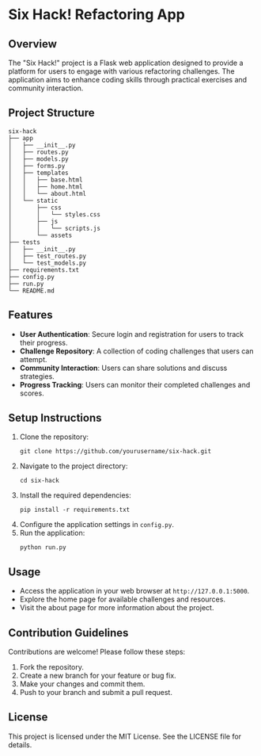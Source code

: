 # Six Hack! Refactoring App

## Overview
The "Six Hack!" project is a Flask web application designed to provide a platform for users to engage with various refactoring challenges. The application aims to enhance coding skills through practical exercises and community interaction.

## Project Structure
```
six-hack
├── app
│   ├── __init__.py
│   ├── routes.py
│   ├── models.py
│   ├── forms.py
│   ├── templates
│   │   ├── base.html
│   │   ├── home.html
│   │   └── about.html
│   └── static
│       ├── css
│       │   └── styles.css
│       ├── js
│       │   └── scripts.js
│       └── assets
├── tests
│   ├── __init__.py
│   ├── test_routes.py
│   └── test_models.py
├── requirements.txt
├── config.py
├── run.py
└── README.md
```

## Features
- **User Authentication**: Secure login and registration for users to track their progress.
- **Challenge Repository**: A collection of coding challenges that users can attempt.
- **Community Interaction**: Users can share solutions and discuss strategies.
- **Progress Tracking**: Users can monitor their completed challenges and scores.

## Setup Instructions
1. Clone the repository:
   ```
   git clone https://github.com/yourusername/six-hack.git
   ```
2. Navigate to the project directory:
   ```
   cd six-hack
   ```
3. Install the required dependencies:
   ```
   pip install -r requirements.txt
   ```
4. Configure the application settings in `config.py`.
5. Run the application:
   ```
   python run.py
   ```

## Usage
- Access the application in your web browser at `http://127.0.0.1:5000`.
- Explore the home page for available challenges and resources.
- Visit the about page for more information about the project.

## Contribution Guidelines
Contributions are welcome! Please follow these steps:
1. Fork the repository.
2. Create a new branch for your feature or bug fix.
3. Make your changes and commit them.
4. Push to your branch and submit a pull request.

## License
This project is licensed under the MIT License. See the LICENSE file for details.